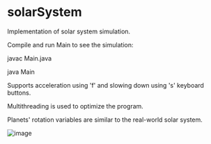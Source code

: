 # solarSystem

Implementation of solar system simulation.

Compile and run Main to see the simulation:

javac Main.java

java Main


Supports acceleration using 'f' and slowing down using 's' keyboard buttons.

Multithreading is used to optimize the program.

Planets' rotation variables are similar to the real-world solar system.

![image](https://github.com/yahnyshc/solarSystem/assets/143096926/fb01ffb9-a259-477a-9ae4-36e484e744c9)

